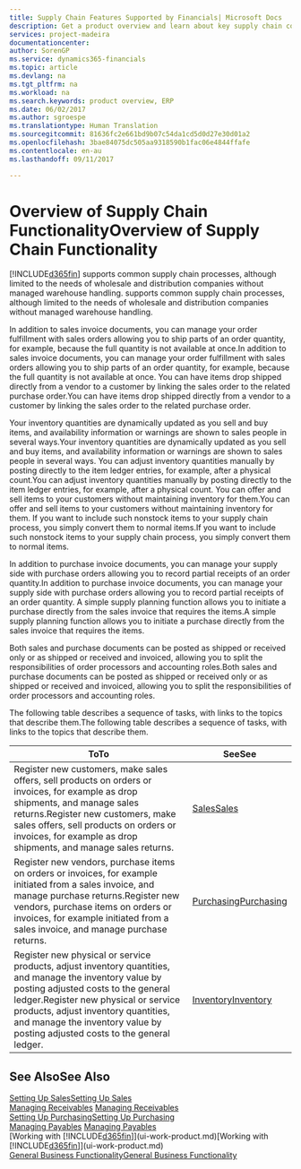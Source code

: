 ```yaml
---
title: Supply Chain Features Supported by Financials| Microsoft Docs
description: Get a product overview and learn about key supply chain concepts and processes that are part of the ERP solution.
services: project-madeira
documentationcenter: 
author: SorenGP
ms.service: dynamics365-financials
ms.topic: article
ms.devlang: na
ms.tgt_pltfrm: na
ms.workload: na
ms.search.keywords: product overview, ERP
ms.date: 06/02/2017
ms.author: sgroespe
ms.translationtype: Human Translation
ms.sourcegitcommit: 81636fc2e661bd9b07c54da1cd5d0d27e30d01a2
ms.openlocfilehash: 3bae84075dc505aa9318590b1fac06e4844ffafe
ms.contentlocale: en-au
ms.lasthandoff: 09/11/2017

---
```

# <a name="overview-of-supply-chain-functionality"></a><span data-ttu-id="3f712-103">Overview of Supply Chain Functionality</span><span class="sxs-lookup"><span data-stu-id="3f712-103">Overview of Supply Chain Functionality</span></span>
[!INCLUDE[d365fin](includes/d365fin_md.md)]<span data-ttu-id="3f712-104"> supports common supply chain processes, although limited to the needs of wholesale and distribution companies without managed warehouse handling.</span><span class="sxs-lookup"><span data-stu-id="3f712-104"> supports common supply chain processes, although limited to the needs of wholesale and distribution companies without managed warehouse handling.</span></span>

<span data-ttu-id="3f712-105">In addition to sales invoice documents, you can manage your order fulfillment with sales orders allowing you to ship parts of an order quantity, for example, because the full quantity is not available at once.</span><span class="sxs-lookup"><span data-stu-id="3f712-105">In addition to sales invoice documents, you can manage your order fulfillment with sales orders allowing you to ship parts of an order quantity, for example, because the full quantity is not available at once.</span></span> <span data-ttu-id="3f712-106">You can have items drop shipped directly from a vendor to a customer by linking the sales order to the related purchase order.</span><span class="sxs-lookup"><span data-stu-id="3f712-106">You can have items drop shipped directly from a vendor to a customer by linking the sales order to the related purchase order.</span></span>

<span data-ttu-id="3f712-107">Your inventory quantities are dynamically updated as you sell and buy items, and availability information or warnings are shown to sales people in several ways.</span><span class="sxs-lookup"><span data-stu-id="3f712-107">Your inventory quantities are dynamically updated as you sell and buy items, and availability information or warnings are shown to sales people in several ways.</span></span> <span data-ttu-id="3f712-108">You can adjust inventory quantities manually by posting directly to the item ledger entries, for example, after a physical count.</span><span class="sxs-lookup"><span data-stu-id="3f712-108">You can adjust inventory quantities manually by posting directly to the item ledger entries, for example, after a physical count.</span></span> <span data-ttu-id="3f712-109">You can offer and sell items to your customers without maintaining inventory for them.</span><span class="sxs-lookup"><span data-stu-id="3f712-109">You can offer and sell items to your customers without maintaining inventory for them.</span></span> <span data-ttu-id="3f712-110">If you want to include such nonstock items to your supply chain process, you simply convert them to normal items.</span><span class="sxs-lookup"><span data-stu-id="3f712-110">If you want to include such nonstock items to your supply chain process, you simply convert them to normal items.</span></span>

<span data-ttu-id="3f712-111">In addition to purchase invoice documents, you can manage your supply side with purchase orders allowing you to record partial receipts of an order quantity.</span><span class="sxs-lookup"><span data-stu-id="3f712-111">In addition to purchase invoice documents, you can manage your supply side with purchase orders allowing you to record partial receipts of an order quantity.</span></span> <span data-ttu-id="3f712-112">A simple supply planning function allows you to initiate a purchase directly from the sales invoice that requires the items.</span><span class="sxs-lookup"><span data-stu-id="3f712-112">A simple supply planning function allows you to initiate a purchase directly from the sales invoice that requires the items.</span></span>

<span data-ttu-id="3f712-113">Both sales and purchase documents can be posted as shipped or received only or as shipped or received and invoiced, allowing you to split the responsibilities of order processors and accounting roles.</span><span class="sxs-lookup"><span data-stu-id="3f712-113">Both sales and purchase documents can be posted as shipped or received only or as shipped or received and invoiced, allowing you to split the responsibilities of order processors and accounting roles.</span></span>

<span data-ttu-id="3f712-114">The following table describes a sequence of tasks, with links to the topics that describe them.</span><span class="sxs-lookup"><span data-stu-id="3f712-114">The following table describes a sequence of tasks, with links to the topics that describe them.</span></span>

| <span data-ttu-id="3f712-115">To</span><span class="sxs-lookup"><span data-stu-id="3f712-115">To</span></span> | <span data-ttu-id="3f712-116">See</span><span class="sxs-lookup"><span data-stu-id="3f712-116">See</span></span> |
| --- | --- |
| <span data-ttu-id="3f712-117">Register new customers, make sales offers, sell products on orders or invoices, for example as drop shipments, and manage sales returns.</span><span class="sxs-lookup"><span data-stu-id="3f712-117">Register new customers, make sales offers, sell products on orders or invoices, for example as drop shipments, and manage sales returns.</span></span> |[<span data-ttu-id="3f712-118">Sales</span><span class="sxs-lookup"><span data-stu-id="3f712-118">Sales</span></span>](sales-manage-sales.md) |
| <span data-ttu-id="3f712-119">Register new vendors, purchase items on orders or invoices, for example initiated from a sales invoice, and manage purchase returns.</span><span class="sxs-lookup"><span data-stu-id="3f712-119">Register new vendors, purchase items on orders or invoices, for example initiated from a sales invoice, and manage purchase returns.</span></span> |[<span data-ttu-id="3f712-120">Purchasing</span><span class="sxs-lookup"><span data-stu-id="3f712-120">Purchasing</span></span>](purchasing-manage-purchasing.md) |
| <span data-ttu-id="3f712-121">Register new physical or service products, adjust inventory quantities, and manage the inventory value by posting adjusted costs to the general ledger.</span><span class="sxs-lookup"><span data-stu-id="3f712-121">Register new physical or service products, adjust inventory quantities, and manage the inventory value by posting adjusted costs to the general ledger.</span></span> |[<span data-ttu-id="3f712-122">Inventory</span><span class="sxs-lookup"><span data-stu-id="3f712-122">Inventory</span></span>](inventory-manage-inventory.md) |

## <a name="see-also"></a><span data-ttu-id="3f712-123">See Also</span><span class="sxs-lookup"><span data-stu-id="3f712-123">See Also</span></span>
[<span data-ttu-id="3f712-124">Setting Up Sales</span><span class="sxs-lookup"><span data-stu-id="3f712-124">Setting Up Sales</span></span>](sales-setup-sales.md)  
<span data-ttu-id="3f712-125">[Managing Receivables](receivables-manage-receivables.md)   </span><span class="sxs-lookup"><span data-stu-id="3f712-125">[Managing Receivables](receivables-manage-receivables.md)   </span></span>  
[<span data-ttu-id="3f712-126">Setting Up Purchasing</span><span class="sxs-lookup"><span data-stu-id="3f712-126">Setting Up Purchasing</span></span>](purchasing-setup-purchasing.md)  
<span data-ttu-id="3f712-127">[Managing Payables](payables-manage-payables.md)  </span><span class="sxs-lookup"><span data-stu-id="3f712-127">[Managing Payables](payables-manage-payables.md)  </span></span>  
<span data-ttu-id="3f712-128">[Working with [!INCLUDE[d365fin](includes/d365fin_md.md)]](ui-work-product.md)</span><span class="sxs-lookup"><span data-stu-id="3f712-128">[Working with [!INCLUDE[d365fin](includes/d365fin_md.md)]](ui-work-product.md)</span></span>  
[<span data-ttu-id="3f712-129">General Business Functionality</span><span class="sxs-lookup"><span data-stu-id="3f712-129">General Business Functionality</span></span>](ui-across-business-areas.md)

